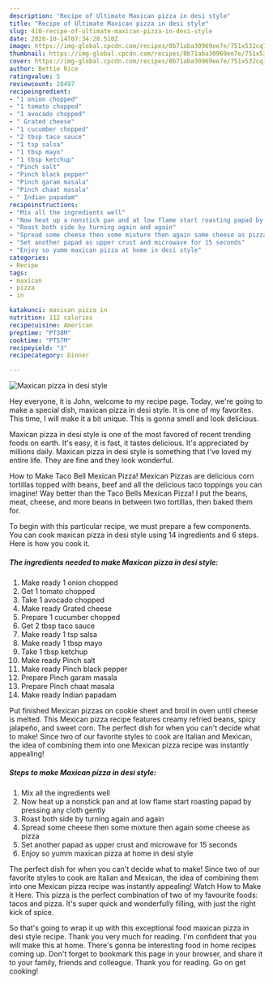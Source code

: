 ```yaml
---
description: "Recipe of Ultimate Maxican pizza in desi style"
title: "Recipe of Ultimate Maxican pizza in desi style"
slug: 410-recipe-of-ultimate-maxican-pizza-in-desi-style
date: 2020-10-14T07:34:28.510Z
image: https://img-global.cpcdn.com/recipes/0b71aba30969ee7e/751x532cq70/maxican-pizza-in-desi-style-recipe-main-photo.jpg
thumbnail: https://img-global.cpcdn.com/recipes/0b71aba30969ee7e/751x532cq70/maxican-pizza-in-desi-style-recipe-main-photo.jpg
cover: https://img-global.cpcdn.com/recipes/0b71aba30969ee7e/751x532cq70/maxican-pizza-in-desi-style-recipe-main-photo.jpg
author: Bettie Rice
ratingvalue: 5
reviewcount: 28497
recipeingredient:
- "1 onion chopped"
- "1 tomato chopped"
- "1 avocado chopped"
- " Grated cheese"
- "1 cucumber chopped"
- "2 tbsp taco sauce"
- "1 tsp salsa"
- "1 tbsp mayo"
- "1 tbsp ketchup"
- "Pinch salt"
- "Pinch black pepper"
- "Pinch garam masala"
- "Pinch chaat masala"
- " Indian papadam"
recipeinstructions:
- "Mix all the ingredients well"
- "Now heat up a nonstick pan and at low flame start roasting papad by pressing any cloth gently"
- "Roast both side by turning again and again"
- "Spread some cheese then some mixture then again some cheese as pizza"
- "Set another papad as upper crust and microwave for 15 seconds"
- "Enjoy so yumm maxican pizza at home in desi style"
categories:
- Recipe
tags:
- maxican
- pizza
- in

katakunci: maxican pizza in 
nutrition: 112 calories
recipecuisine: American
preptime: "PT38M"
cooktime: "PT57M"
recipeyield: "3"
recipecategory: Dinner

---
```



![Maxican pizza in desi style](https://img-global.cpcdn.com/recipes/0b71aba30969ee7e/751x532cq70/maxican-pizza-in-desi-style-recipe-main-photo.jpg)

Hey everyone, it is John, welcome to my recipe page. Today, we're going to make a special dish, maxican pizza in desi style. It is one of my favorites. This time, I will make it a bit unique. This is gonna smell and look delicious.

Maxican pizza in desi style is one of the most favored of recent trending foods on earth. It's easy, it is fast, it tastes delicious. It's appreciated by millions daily. Maxican pizza in desi style is something that I've loved my entire life. They are fine and they look wonderful.

How to Make Taco Bell Mexican Pizza! Mexican Pizzas are delicious corn tortillas topped with beans, beef and all the delicious taco toppings you can imagine! Way better than the Taco Bells Mexican Pizza! I put the beans, meat, cheese, and more beans in between two tortillas, then baked them for.


To begin with this particular recipe, we must prepare a few components. You can cook maxican pizza in desi style using 14 ingredients and 6 steps. Here is how you cook it.

<!--inarticleads1-->

##### The ingredients needed to make Maxican pizza in desi style:

1. Make ready 1 onion chopped
1. Get 1 tomato chopped
1. Take 1 avocado chopped
1. Make ready  Grated cheese
1. Prepare 1 cucumber chopped
1. Get 2 tbsp taco sauce
1. Make ready 1 tsp salsa
1. Make ready 1 tbsp mayo
1. Take 1 tbsp ketchup
1. Make ready Pinch salt
1. Make ready Pinch black pepper
1. Prepare Pinch garam masala
1. Prepare Pinch chaat masala
1. Make ready  Indian papadam


Put finished Mexican pizzas on cookie sheet and broil in oven until cheese is melted. This Mexican pizza recipe features creamy refried beans, spicy jalapeño, and sweet corn. The perfect dish for when you can&#39;t decide what to make! Since two of our favorite styles to cook are Italian and Mexican, the idea of combining them into one Mexican pizza recipe was instantly appealing! 

<!--inarticleads2-->

##### Steps to make Maxican pizza in desi style:

1. Mix all the ingredients well
1. Now heat up a nonstick pan and at low flame start roasting papad by pressing any cloth gently
1. Roast both side by turning again and again
1. Spread some cheese then some mixture then again some cheese as pizza
1. Set another papad as upper crust and microwave for 15 seconds
1. Enjoy so yumm maxican pizza at home in desi style


The perfect dish for when you can&#39;t decide what to make! Since two of our favorite styles to cook are Italian and Mexican, the idea of combining them into one Mexican pizza recipe was instantly appealing! Watch How to Make it Here. This pizza is the perfect combination of two of my favourite foods: tacos and pizza. It&#39;s super quick and wonderfully filling, with just the right kick of spice. 

So that's going to wrap it up with this exceptional food maxican pizza in desi style recipe. Thank you very much for reading. I'm confident that you will make this at home. There's gonna be interesting food in home recipes coming up. Don't forget to bookmark this page in your browser, and share it to your family, friends and colleague. Thank you for reading. Go on get cooking!
